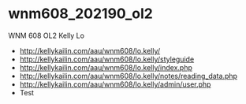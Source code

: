 # wnm608_202190_ol2
WNM 608 OL2
Kelly Lo
- http://kellykailin.com/aau/wnm608/lo.kelly/
- http://kellykailin.com/aau/wnm608/lo.kelly/styleguide
- http://kellykailin.com/aau/wnm608/lo.kelly/index.php
- http://kellykailin.com/aau/wnm608/lo.kelly/notes/reading_data.php
- http://kellykailin.com/aau/wnm608/lo.kelly/admin/user.php
- Test